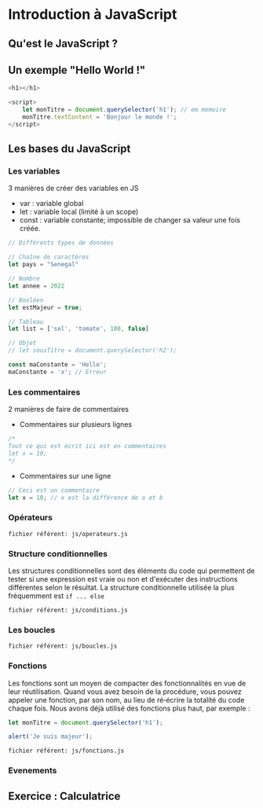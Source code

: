 # Introduction à JavaScript

## Qu'est le JavaScript ?

## Un exemple "Hello World !"

```js
<h1></h1>

<script>
    let monTitre = document.querySelector('h1'); // em memoire
    monTitre.textContent = 'Bonjour le monde !';
</script>
```

## Les bases du JavaScript

### Les variables

3 manières de créer des variables en JS

- var : variable global
- let : variable local (limité à un scope)
- const : variable constante; impossible de changer sa valeur une fois créée.

```js
// Différents types de données

// Chaîne de caractères
let pays = "Senegal"

// Nombre
let annee = 2022

// Booléen
let estMajeur = true;

// Tableau
let list = ['sel', 'tomate', 100, false]

// Objet
// let sousTitre = document.querySelector('h2');

const maConstante = 'Hello';
maConstante = 'x'; // Erreur
```
### Les commentaires

2 manières de faire de commentaires

- Commentaires sur plusieurs lignes

```js
/*
Tout ce qui est écrit ici est en commentaires
let x = 10;
*/
```

- Commentaires sur une ligne

```js
// Ceci est un commentaire
let x = 10; // x est la différence de a et b
```

### Opérateurs

`fichier référent: js/operateurs.js`

### Structure conditionnelles

Les structures conditionnelles sont des éléments du code qui permettent de tester si une expression est vraie ou non et d'exécuter des instructions différentes selon le résultat. La structure conditionnelle utilisée la plus fréquemment est `if ... else`

```
fichier référent: js/conditions.js
```

### Les boucles
```
fichier référent: js/boucles.js
```

### Fonctions

Les fonctions sont un moyen de compacter des fonctionnalités en vue de leur réutilisation. Quand vous avez besoin de la procédure, vous pouvez appeler une fonction, par son nom, au lieu de ré‑écrire la totalité du code chaque fois. Nous avons déjà utilisé des fonctions plus haut, par exemple :

```js
let monTitre = document.querySelector('h1');
```

```js
alert('Je suis majeur');
```

```
fichier référent: js/fonctions.js
```

### Evenements



## Exercice : Calculatrice
